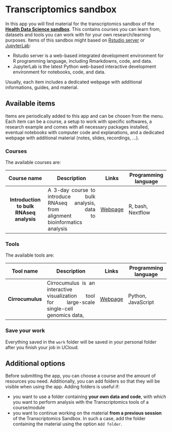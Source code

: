 # Transcriptomics sandbox

In this app you will find material for the transcriptomics sandbox of the **[Health Data Science sandbox](https://hds-sandbox.github.io)**. This contains courses you can learn from, datasets and tools you can work with for your own research/learning purposes. Items of this sandbox might based on [Rstudio server](https://www.rstudio.com/) or [JupyterLab](https://jupyter.org/):

- Rstudio server is a web-based integrated development environment for R programming language, including Rmarkdowns, code, and data. 
- JupyterLab is the latest Python web-based interactive development environment for notebooks, code, and data.

Usually, each item includes a dedicated webpage with additional informations, guides, and material.

## Available items

Items are periodically added to this app and can be chosen from the menu. Each item can be a course, a setup to work with specific softwares, a research example and comes with all necessary packages installed, eventual notebooks with computer code and explanations, and a dedicated webpage with additional material (notes, slides, recordings, ...).

### Courses

 The available courses are:

| Course name      | Description |  Links    | Programming language |
| :-----------: | ----------- | ----------- | ----------- |
| **Introduction to bulk RNAseq analysis**  | <div style="text-align: justify"> A 3-day course to introduce bulk RNAseq analysis, from data alignment to bioinformatics analysis </div> | [Webpage](https://hds-sandbox.github.io/bulk_RNAseq_course/) | R, bash, Nextflow |

### Tools

 The available tools are:

| Tool name      | Description |  Links    | Programming language |
| :-----------: | ----------- | ----------- | ----------- |
| **Cirrocumulus**  | <div style="text-align: justify"> Cirrocumulus is an interactive visualization tool for large-scale single-cell genomics data, </div> | [Webpage](https://cirrocumulus.readthedocs.io/en/latest/) | Python, JavaScript |

### Save your work

Everything saved in the `work` folder will be saved in your personal folder after you finish your job in UCloud.

## Additional options

Before submitting the app, you can choose a course and the amount of resources you need. Additionally, you can add folders so that they will be visible when using the app. Adding folders is useful if:

- you want to use a folder containing **your own data and code**, with which you want to perform analysis with the Transcriptomics tools of a course/module
- you want to continue working on the material **from a previous session** of the Transcriptomics Sandbox. In such a case, add the folder containing the material using the option `Add folder`. 
